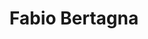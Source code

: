 ---
title: Fabio Bertagna
member: true
roles:
    - Hardware and Challenges
email: fabio.bertagna@fsmib.ch
---